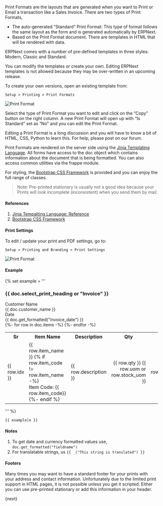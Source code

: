 <!-- no-jinja -->

Print Formats are the layouts that are generated when you want to Print or
Email a transaction like a Sales Invoice. There are two types of Print
Formats,

  * The auto-generated “Standard” Print Format: This type of format follows the same layout as the form and is generated automatically by ERPNext.
  * Based on the Print Format document. There are templates in HTML that will be rendered with data.

ERPNext comes with a number of pre-defined templates in three styles: Modern,
Classic and Standard.

You can modify the templates or create your own. Editing
ERPNext templates is not allowed because they may be over-written in an
upcoming release.

To create your own versions, open an existing template from:

`Setup > Printing > Print Formats`

<img alt="Print Format" class="screenshot" src="{{docs_base_url}}/assets/img/customize/print-format.png">

Select the type of Print Format you want to edit and click on the “Copy”
button on the right column. A new Print Format will open up with “Is Standard”
set as “No” and you can edit the Print Format.

Editing a Print Format is a long discussion and you will have to know a bit of
HTML, CSS, Python to learn this. For help, please post on our forum.

Print Formats are rendered on the server side using the [Jinja Templating Language](http://jinja.pocoo.org/docs/templates/). All forms have access to the doc object which contains information about the document that is being formatted. You can also access common utilities via the frappe module.

For styling, the [Bootstrap CSS Framework](http://getbootstrap.com/) is provided and you can enjoy the full range of classes.

> Note: Pre-printed stationary is usually not a good idea because your Prints
will look incomplete (inconsistent) when you send them by mail.

#### References

1. [Jinja Tempalting Language: Reference](http://jinja.pocoo.org/docs/templates/)
1. [Bootstrap CSS Framework](http://getbootstrap.com/)

#### Print Settings

To edit / update your print and PDF settings, go to:

`Setup > Printing and Branding > Print Settings`

<img alt="Print Format" class="screenshot" src="{{docs_base_url}}/assets/img/customize/print-settings.png">

#### Example

{% set example = '''<h3>{{ doc.select_print_heading or "Invoice" }}</h3>
	<div class="row">
		<div class="col-md-3 text-right">Customer Name</div>
		<div class="col-md-9">{{ doc.customer_name }}</div>
	</div>
	<div class="row">
		<div class="col-md-3 text-right">Date</div>
		<div class="col-md-9">{{ doc.get_formatted("invoice_date") }}</div>
	</div>
	<table class="table table-bordered">
		<tbody>
			<tr>
				<th>Sr</th>
				<th>Item Name</th>
				<th>Description</th>
				<th class="text-right">Qty</th>
				<th class="text-right">Rate</th>
				<th class="text-right">Amount</th>
			</tr>
			{%- for row in doc.items -%}
			<tr>
				<td style="width: 3%;">{{ row.idx }}</td>
				<td style="width: 20%;">
					{{ row.item_name }}
					{% if row.item_code != row.item_name -%}
					<br>Item Code: {{ row.item_code}}
					{%- endif %}
				</td>
				<td style="width: 37%;">
					<div style="border: 0px;">{{ row.description }}</div></td>
				<td style="width: 10%; text-align: right;">{{ row.qty }} {{ row.uom or row.stock_uom }}</td>
				<td style="width: 15%; text-align: right;">{{
					row.get_formatted("rate", doc) }}</td>
				<td style="width: 15%; text-align: right;">{{
					row.get_formatted("amount", doc) }}</td>
			</tr>
			{%- endfor -%}
		</tbody>
	</table>''' %}

    {{ example|e }}

#### Notes

1. To get date and currency formatted values use, `doc.get_formatted("fieldname")`
1. For translatable strings, us `{{ _("This string is translated") }}`

#### Footers

Many times you may want to have a standard footer for your prints with your
address and contact information. Unfortunately due to the limited print
support in HTML pages, it is not possible unless you get it scripted. Either
you can use pre-printed stationary or add this information in your header.

{next}
